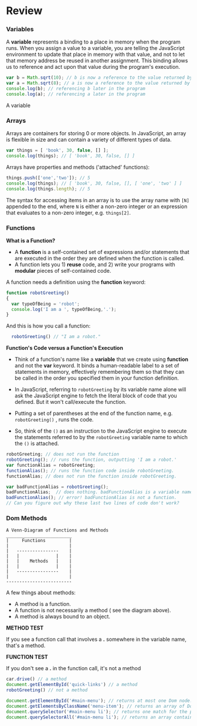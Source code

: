 # Review

### Variables

A **variable** represents a binding to a place in memory when the program runs.  When you assign a value to a variable, you are telling the JavaScript environment to update that place in memory with that value, and not to let that memory address be reused in another assignment.  This binding allows us to reference and act upon that value during the program's execution.

```javascript
var b = Math.sqrt(10); // b is now a reference to the value returned by Math.sqrt(10)
var a = Math.sqrt(8); // a is now a reference to the value returned by Math.sqrt(8)
console.log(b); // referencing b later in the program
console.log(a); // referencing a later in the program
````

A variable 

### Arrays

Arrays are containers for storing 0 or more objects.  In JavaScript, an array is flexible in size and can contain a variety of different types of data.

````javascript
var things = [ 'book', 30, false, [] ];
console.log(things); // [ 'book', 30, false, [] ]
````

Arrays have properties and methods ('attached' functions):


````javascript
things.push(['one','two']); // 5
console.log(things); // [ 'book', 30, false, [], [ 'one', 'two' ] ]
console.log(things.length); // 5
````

The syntax for accessing items in an array is to use the array name with ````[N] ```` appended to the end, where ````N```` is either a non-zero integer or an expression that evaluates to a non-zero integer, e.g. ````things[2]````.

### Functions

**What is a Function?**

+ A **function** is a self-contained set of expressions and/or statements that are executed in the order they are defined when the function is called.
+ A function lets you 1) **reuse** code, and 2) write your programs with **modular** pieces of self-contained code.

A function needs a definition using the **function** keyword:

  ````javascript
  function robotGreeting()
  {
    var typeOfBeing = 'robot';
    console.log('I am a ', typeOfBeing,'.');
  }
  ````

And this is how you call a function:

````javascript
  robotGreeting() // "I am a robot."
````

**Function's Code versus a Function's Execution**

+ Think of a function's name like a **variable** that we create using **function** and not the **var** keyword. It binds a human-readable label to a set of statements in memory, effectively remembering them so that they can be called in the order you specified them in your function definition. 

+ In JavaScript, referring to ```` robotGreeting ```` by its variable name alone will ask the JavaScript engine to fetch the literal block of code that you defined. But it won't call/execute the function.

+ Putting a set of parentheses at the end of the function name, e.g. ````robotGreeting()```` , runs the code.
+ So, think of the ````()```` as an instruction to the JavaScript engine to execute the statements referred to by the ````robotGreeting```` variable name to which the ````()```` is attached.

````javascript
robotGreeting; // does not run the function
robotGreeting(); // runs the function, outputting 'I am a robot.'
var functionAlias = robotGreeting;
functionAlias(); // runs the function code inside robotGreeting.  
functionAlias; // does not run the function inside robotGreeting.

var badFunctionAlias = robotGreeting();
badFunctionAlias;  // does nothing. badFunctionAlias is a variable name that is bound to 'undefined'.
badFunctionAlias(); // error! badFunctionAlias is not a function. 
// Can you figure out why these last two lines of code don't work?

````


### Dom Methods
````
A Venn-Diagram of Functions and Methods
_________________________
|     Functions         |
|                       |
|   ----------------    |
|   |              |    |
|   |    Methods   |    |
|   |              |    |
|   ----------------    |
|                       |
-------------------------

````
A few things about methods:
+ A method is a function.
+ A function is not necessarily a method ( see the diagram above).
+ A method is always bound to an object.

**METHOD TEST**

If you see a function call that involves a **.** somewhere in the variable name, that's a method.

**FUNCTION TEST**

If you don't see a **.** in the function call, it's not a method

````javascript
car.drive() // a method
document.getElementById('quick-links') // a method
robotGreeting() // not a method

```` 

````javascript 
document.getElementById('#main-menu'); // returns at most one Dom node.
document.getElementsByClassName('menu-item'); // returns an array of Dom nodes.
document.querySelector('#main-menu li'); // returns one match for the provided selector
document.querySelectorAll('#main-menu li'); // returns an array containing all matches of the provided selector
````
